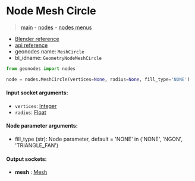 # Node Mesh Circle

> [main](../structure.md) - [nodes](nodes.md) - [nodes menus](nodes_menus.md)

- [Blender reference](https://docs.blender.org/manual/en/latest/modeling/geometry_nodes/mesh_primitives/mesh_circle.html)
- [api reference](https://docs.blender.org/api/current/bpy.types.GeometryNodeMeshCircle.html)
- geonodes name: `MeshCircle`
- bl_idname: `GeometryNodeMeshCircle`

```python
from geonodes import nodes

node = nodes.MeshCircle(vertices=None, radius=None, fill_type='NONE')
```

#### Input socket arguments:

- `vertices`: [Integer](Integer.md)
- `radius`: [Float](Float.md)

#### Node parameter arguments:

- fill_type (str): Node parameter, default = 'NONE' in ('NONE', 'NGON', 'TRIANGLE_FAN')

#### Output sockets:

- **mesh** : [Mesh](Mesh.md)

